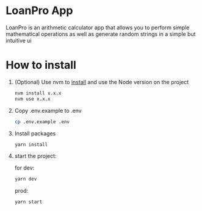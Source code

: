 # LoanPro App

LoanPro is an arithmetic calculator app that allows you to perform simple mathematical operations as well as generate random strings in a simple but intuitive ui


# How to install

1. (Optional) Use nvm to [install](https://github.com/nvm-sh/nvm#usage) and use the Node version on the project
    
    ```bash
    nvm install x.x.x
    nvm use x.x.x
    ```
    
2. Copy .env.example to .env
    
    ```bash
    cp .env.example .env
    ```
    
3. Install packages
    
    ```bash
    yarn install

4. start the project:

    for dev:
    ```bash
    yarn dev
    ```
    prod:

    ```bash
    yarn start
    ```